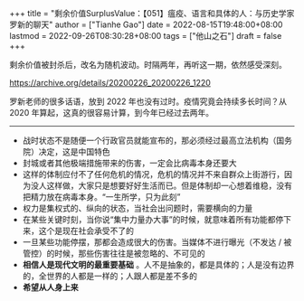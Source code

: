 +++
title = "剩余价值SurplusValue：【051】瘟疫、语言和具体的人：与历史学家罗新的聊天"
author = ["Tianhe Gao"]
date = 2022-08-15T19:48:00+08:00
lastmod = 2022-09-26T08:30:28+08:00
tags = ["他山之石"]
draft = false
+++

剩余价值被封杀后，改名为随机波动。时隔两年，再听这一期，依然感受深刻。

<https://archive.org/details/20200226_20200226_1220>

罗新老师的很多话语，放到 2022 年也没有过时。疫情究竟会持续多长时间？从 2020 年算起，这真的很容易计算，到今年已经过去两年。

---

-   战时状态不是随便一个行政官员就能宣布的，那必须经过最高立法机构（国务院）决定，这是中国特色
-   封城或者其他极端措施带来的伤害，一定会比病毒本身还要大
-   这样的体制应付不了任何危机的情况，危机的情况并不来自群众上街游行，因为没人这样做，大家只是想要好好生活而已。但是体制却一心想着维稳，没有把精力放在病毒本身。“一生所学，只为此刻”
-   权力是集权式的、纵向的状态，当社会出问题时，需要横向的力量
-   在某些关键时刻，当你说“集中力量办大事”的时候，就意味着所有功能都停下来，这个是现在社会承受不了的
-   一旦某些功能停摆，那都会造成很大的伤害。当媒体不进行曝光（不发达 / 被管控）的时候，那些伤害往往是被忽略的、不可见的
-   **相信人是现代文明的最重要基础** 。人不是抽象的，都是具体的；人是没有边界的，全世界的人都是一样的；人跟人都是差不多的
-   **希望从人身上来**